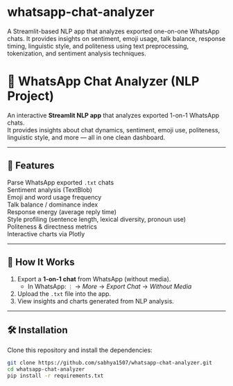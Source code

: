# whatsapp-chat-analyzer
A Streamlit-based NLP app that analyzes exported one-on-one WhatsApp chats. It provides insights on sentiment, emoji usage, talk balance, response timing, linguistic style, and politeness using text preprocessing, tokenization, and sentiment analysis techniques.


# 💬 WhatsApp Chat Analyzer (NLP Project)

An interactive **Streamlit NLP app** that analyzes exported 1-on-1 WhatsApp chats.  
It provides insights about chat dynamics, sentiment, emoji use, politeness, linguistic style, and more — all in one clean dashboard.

---

## 🚀 Features

Parse WhatsApp exported `.txt` chats  
Sentiment analysis (TextBlob)  
Emoji and word usage frequency  
Talk balance / dominance index  
Response energy (average reply time)  
Style profiling (sentence length, lexical diversity, pronoun use)  
Politeness & directness metrics  
Interactive charts via Plotly  

---

## 🧩 How It Works

1. Export a **1-on-1 chat** from WhatsApp (without media).
   - In WhatsApp: `⋮` → *More* → *Export Chat* → *Without Media*
2. Upload the `.txt` file into the app.
3. View insights and charts generated from NLP analysis.

---

## 🛠️ Installation

Clone this repository and install the dependencies:

```bash
git clone https://github.com/sabhya1507/whatsapp-chat-analyzer.git
cd whatsapp-chat-analyzer
pip install -r requirements.txt
